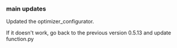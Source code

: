 ### main updates


Updated the optimizer_configurator.

If it doesn't work, go back to the previous version 0.5.13 and update function.py